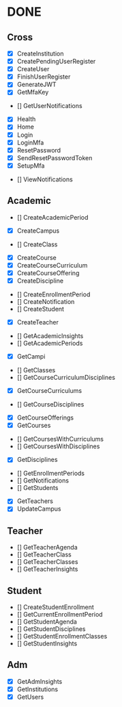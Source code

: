 # DONE

## Cross
- [X] CreateInstitution
- [X] CreatePendingUserRegister
- [X] CreateUser
- [X] FinishUserRegister
- [X] GenerateJWT
- [X] GetMfaKey
- [] GetUserNotifications
- [X] Health
- [X] Home
- [X] Login
- [X] LoginMfa
- [X] ResetPassword
- [X] SendResetPasswordToken
- [X] SetupMfa
- [] ViewNotifications

## Academic
- [] CreateAcademicPeriod
- [X] CreateCampus
- [] CreateClass
- [X] CreateCourse
- [X] CreateCourseCurriculum
- [X] CreateCourseOffering
- [X] CreateDiscipline
- [] CreateEnrollmentPeriod
- [] CreateNotification
- [] CreateStudent
- [X] CreateTeacher
- [] GetAcademicInsights
- [] GetAcademicPeriods
- [X] GetCampi
- [] GetClasses
- [] GetCourseCurriculumDisciplines
- [X] GetCourseCurriculums
- [] GetCourseDisciplines
- [X] GetCourseOfferings
- [X] GetCourses
- [] GetCoursesWithCurriculums
- [] GetCoursesWithDisciplines
- [X] GetDisciplines
- [] GetEnrollmentPeriods
- [] GetNotifications
- [] GetStudents
- [X] GetTeachers
- [X] UpdateCampus

## Teacher

- [] GetTeacherAgenda
- [] GetTeacherClass
- [] GetTeacherClasses
- [] GetTeacherInsights

## Student

- [] CreateStudentEnrollment
- [] GetCurrentEnrollmentPeriod
- [] GetStudentAgenda
- [] GetStudentDisciplines
- [] GetStudentEnrollmentClasses
- [] GetStudentInsights

## Adm
- [X] GetAdmInsights
- [X] GetInstitutions
- [X] GetUsers
